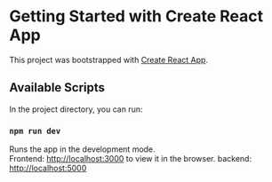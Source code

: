 # Getting Started with Create React App

This project was bootstrapped with [Create React App](https://github.com/facebook/create-react-app).

## Available Scripts

In the project directory, you can run:

### `npm run dev`

Runs the app in the development mode.\
Frontend: [http://localhost:3000](http://localhost:3000) to view it in the browser.
backend: [http://localhost:5000](http://localhost:5000)

